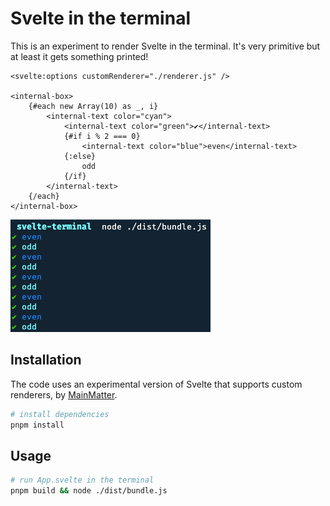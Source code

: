 # Svelte in the terminal

This is an experiment to render Svelte in the terminal. It's very primitive but at least it gets something printed!

```svelte
<svelte:options customRenderer="./renderer.js" />

<internal-box>
	{#each new Array(10) as _, i}
		<internal-text color="cyan">
			<internal-text color="green">✔︎</internal-text>
			{#if i % 2 === 0}
				<internal-text color="blue">even</internal-text>
			{:else}
				odd
			{/if}
		</internal-text>
	{/each}
</internal-box>
```

![A showcase of Svelte rendering in a terminal](./resources/showcase.png)

## Installation

The code uses an experimental version of Svelte that supports custom renderers, by [MainMatter](https://github.com/mainmatter/svelte-lynx-integration).

```sh
# install dependencies
pnpm install
```

## Usage

```sh
# run App.svelte in the terminal
pnpm build && node ./dist/bundle.js
```

